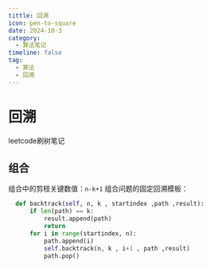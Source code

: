 ```yaml
---
tittle: 回溯
icon: pen-to-square
date: 2024-10-3
category:
  - 算法笔记
timeline: false 
tag:
  - 算法
  - 回溯
--- 
```

 # 回溯
 leetcode刷树笔记
<!-- more -->
## 组合
组合中的剪枝关键数值：```n-k+1```
组合问题的固定回溯模板：
```python
  def backtrack(self, n, k , startindex ,path ,result):
      if len(path) == k:
          result.append(path)
          return
      for i in range(startindex, n):
          path.append(i)
          self.backtrack(n, k , i+1 , path ,result)
          path.pop()
```
